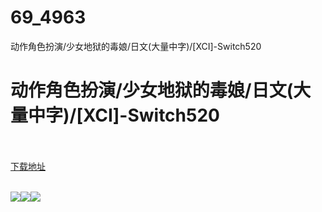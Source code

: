 # 69_4963
动作角色扮演/少女地狱的毒娘/日文(大量中字)/[XCI]-Switch520
# 动作角色扮演/少女地狱的毒娘/日文(大量中字)/[XCI]-Switch520
 <br/></br>
[下载地址](https://www.switch520.cc/article/4963 "下载地址")
<br/></br>

<p><img src="https://ae01.alicdn.com/kf/Ue2cfe0adf6a841b3be297dc9f43d0ec5k.jpg"><img src="https://ae01.alicdn.com/kf/U3eb62422d0ee49e6bf900295c9cc9e50x.jpg"><img src="https://ae01.alicdn.com/kf/Ua250d2a3069a4e5fadb843ba49bc71262.jpg"></p>
